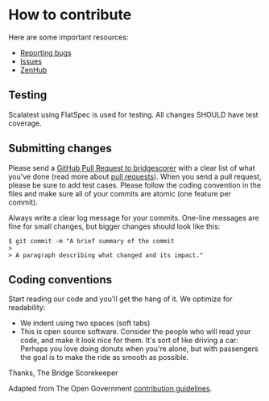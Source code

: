 # How to contribute

Here are some important resources:

  * [Reporting bugs](https://github.com/thebridsk/bridgescorer/issues/new)
  * [Issues](https://github.com/thebridsk/bridgescorer/issues/new)
  * [ZenHub](https://app.zenhub.com/workspaces/5a57e97a310d044aa9b372d2/boards?repos=117162545)

## Testing

Scalatest using FlatSpec is used for testing.  All changes SHOULD have test coverage.

## Submitting changes

Please send a [GitHub Pull Request to bridgescorer](https://github.com/thebridsk/bridgescorer/pull/new/master) with a clear list of what you've done (read more about [pull requests](http://help.github.com/pull-requests/)). When you send a pull request, please be sure to add test cases. Please follow the coding convention in the files and make sure all of your commits are atomic (one feature per commit).

Always write a clear log message for your commits. One-line messages are fine for small changes, but bigger changes should look like this:

    $ git commit -m "A brief summary of the commit
    > 
    > A paragraph describing what changed and its impact."

## Coding conventions

Start reading our code and you'll get the hang of it. We optimize for readability:

  * We indent using two spaces (soft tabs)
  * This is open source software. Consider the people who will read your code, and make it look nice for them. It's sort of like driving a car: Perhaps you love doing donuts when you're alone, but with passengers the goal is to make the ride as smooth as possible.

Thanks,
The Bridge Scorekeeper

Adapted from The Open Government [contribution guidelines](https://github.com/opengovernment/opengovernment/blob/master/CONTRIBUTING.md).
